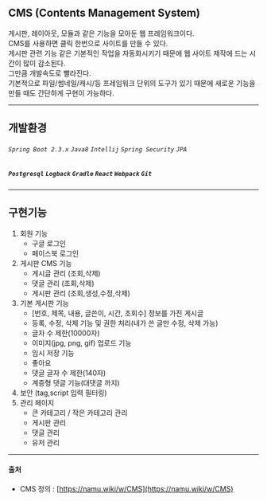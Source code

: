 ## CMS (Contents Management System)

게시판, 레이아웃, 모듈과 같은 기능을 모아둔 웹 프레임워크이다.<br/>
CMS를 사용하면 클릭 한번으로 사이트를 만들 수 있다.<br/>
게시판 관련 기능 같은 기본적인 작업을 자동화시키기 때문에 웹 사이트 제작에 드는 시간이 많이 감소된다.<br/>
그만큼 개발속도로 빨라진다.<br/>
기본적으로 파일/썸네일/캐시/등 프레임워크 단위의 도구가 있기 때문에 새로운 기능을 만들 때도 간단하게 구현이 가능하다.<br/>

-------
 
## 개발환경 

###### `Spring Boot 2.3.x` `Java8` `Intellij` `Spring Security` `JPA` 

##### `Postgresql` `Logback` `Gradle` `React` `Webpack` `Git`

-------

## 구현기능 
 1. 회원 기능
    - 구글 로그인
    - 페이스북 로그인
2. 게시판 CMS 기능
    - 게시글 관리 (조회,삭제)
    - 댓글 관리 (조회,삭제)
    - 게시판 관리 (조회,생성,수정,삭제)
3. 기본 게시판 기능
    - [번호, 제목, 내용, 글쓴이, 시간, 조회수] 정보를 가진 게시글
    - 등록, 수정, 삭제 기능 및 권한 처리(내가 쓴 글만 수정, 삭제 가능)
    - 글자 수 제한(10000자)
    - 이미지(jpg, png, gif) 업로드 기능
    - 임시 저장 기능
    - 좋아요
    - 댓글 글자 수 제한(140자)
    - 계증형 댓글 기능(대댓글 까지)
4. 보안 (tag,script 입력 필터링)
5. 관리 페이지 
    - 큰 카테고리 / 작은 카테고리 관리
    - 게시판 관리 
    - 댓글 관리 
    - 유저 관리 


-------

#### 출처
* CMS 정의 : [https://namu.wiki/w/CMS](https://namu.wiki/w/CMS)
